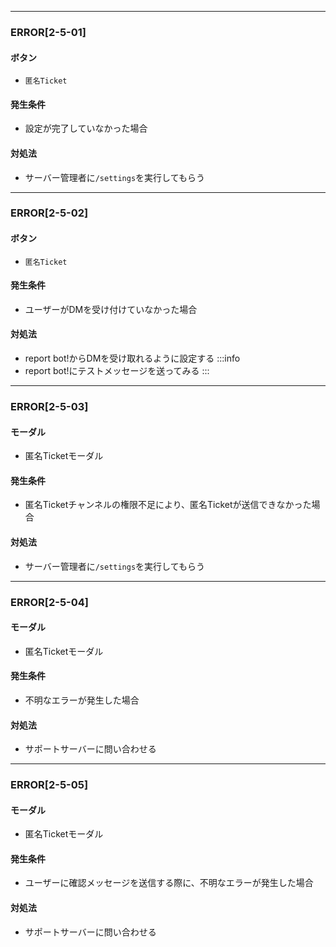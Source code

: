 
---

### ERROR[2-5-01]
#### ボタン
- `匿名Ticket`
#### 発生条件
- 設定が完了していなかった場合
#### 対処法
- サーバー管理者に`/settings`を実行してもらう

---

### ERROR[2-5-02]
#### ボタン
- `匿名Ticket`
#### 発生条件
- ユーザーがDMを受け付けていなかった場合
#### 対処法
- report bot!からDMを受け取れるように設定する
:::info
- report bot!にテストメッセージを送ってみる
:::

---

### ERROR[2-5-03]
#### モーダル
- 匿名Ticketモーダル
#### 発生条件
- 匿名Ticketチャンネルの権限不足により、匿名Ticketが送信できなかった場合
#### 対処法
- サーバー管理者に`/settings`を実行してもらう

---

### ERROR[2-5-04]
#### モーダル
- 匿名Ticketモーダル
#### 発生条件
- 不明なエラーが発生した場合
#### 対処法
- サポートサーバーに問い合わせる

---

### ERROR[2-5-05]
#### モーダル
- 匿名Ticketモーダル
#### 発生条件
- ユーザーに確認メッセージを送信する際に、不明なエラーが発生した場合
#### 対処法
- サポートサーバーに問い合わせる